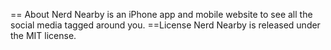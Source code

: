 == About
Nerd Nearby is an iPhone app and mobile website to see all the social media tagged around you.
==License
Nerd Nearby is released under the MIT license.

